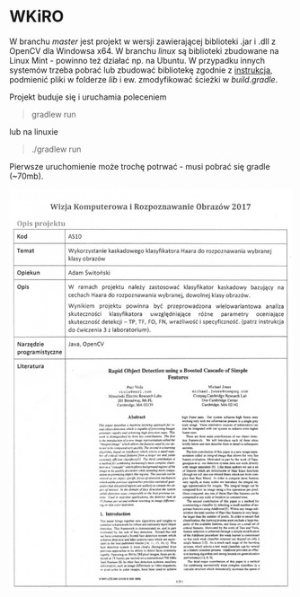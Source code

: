 # WKiRO

W branchu _master_ jest projekt w wersji zawierającej biblioteki .jar i .dll z OpenCV dla Windowsa x64. W branchu _linux_ są biblioteki zbudowane na Linux Mint - powinno też działać np. na Ubuntu. W przypadku innych systemów trzeba pobrać lub zbudować bibliotekę zgodnie z [instrukcją](http://docs.opencv.org/2.4.11/doc/tutorials/introduction/desktop_java/java_dev_intro.html), podmienić pliki w folderze _lib_ i ew. zmodyfikować ścieżki w _build.gradle_.

Projekt buduje się i uruchamia poleceniem 
> gradlew run

lub na linuxie
> ./gradlew run

Pierwsze uruchomienie może trochę potrwać - musi pobrać się gradle (~70mb).

![alt text](/temat.jpg "Title")
